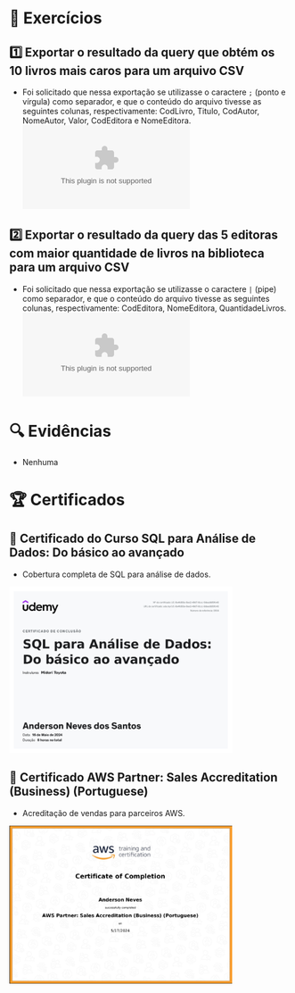 # 📝 Exercícios

## 1️⃣ Exportar o resultado da query que obtém os 10 livros mais caros para um arquivo CSV
- Foi solicitado que nessa exportação se utilizasse o caractere `;` (ponto e vírgula) como separador, e que o conteúdo do arquivo tivesse as seguintes colunas, respectivamente: CodLivro, Titulo, CodAutor, NomeAutor, Valor, CodEditora e NomeEditora.
  ![Resolução](Execicios/Os_10_Livros_Mais_Caros.csv)

## 2️⃣ Exportar o resultado da query das 5 editoras com maior quantidade de livros na biblioteca para um arquivo CSV
- Foi solicitado que nessa exportação se utilizasse o caractere `|` (pipe) como separador, e que o conteúdo do arquivo tivesse as seguintes colunas, respectivamente: CodEditora, NomeEditora, QuantidadeLivros.
  ![Resolução](Execicios/As_Cinco_Editoras_Com_Mais_Livros.csv)

# 🔍 Evidências

- Nenhuma

# 🏆 Certificados

## 📜 Certificado do Curso SQL para Análise de Dados: Do básico ao avançado
- Cobertura completa de SQL para análise de dados.
<img src="Certificados/Certificado_SQL_Para_Analise_de_Dados.jpg" alt="Curso SQL para Análise de Dados: Do básico ao avançado" width="400">

## 📜 Certificado AWS Partner: Sales Accreditation (Business) (Portuguese)
- Acreditação de vendas para parceiros AWS.
<img src="Certificados/Certificado_AWS_PARTNER.png" alt="AWS Partner: Sales Accreditation" width="400">
